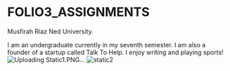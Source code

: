 # FOLIO3_ASSIGNMENTS

Musfirah Riaz
Ned University.

I am an undergraduate currently in my seventh semester. I am also a founder of a startup called Talk To Help. I enjoy writing and playing sports!![Uploading Static1.PNG…]()
![static2](https://user-images.githubusercontent.com/68517550/153581037-b13e1747-3360-4282-b20f-37ec4f0c9241.PNG)
